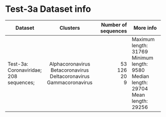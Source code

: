 # Test-3a Dataset info
| Dataset 	| Clusters 	| Number of sequences 	| More info 	|
|---	|:---:	|---:	|---	|
| Test-3a: <br>Coronaviridae; <br>208 sequences; 	| Alphacoronavirus <br>Betacoronavirus <br>Deltacoronavirus <br>Gammacoronavirus 	| 53  <br>126  <br>20  <br>9 	| Maximum length: 31769  <br>Minimum length: 9580 <br>Median length: 29704 <br>Mean length: 29256 	|
